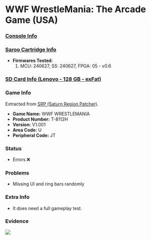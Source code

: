 # WWF WrestleMania: The Arcade Game (USA)

### [Console Info](../../../../Info/Consoles/VA13/README.md)

### [Saroo Cartridge Info](../../../../Info/Cartridges/RetroGameParadiseStore/1.32F/README.md)

- <b>Firmwares Tested:</b>
  1. MCU: 240627, SS: 240627, FPGA: 05 - v0.6

### [SD Card Info (Lenovo - 128 GB - exFat)](../../../../Info/SdCards/Lenovo/128GB/exfat/README.md)

### Game Info

Extracted from [SRP (Saturn Region Patcher)](https://segaxtreme.net/resources/saturn-region-patcher.81/download).

- <b>Game Name:</b> WWF WRESTLEMANIA
- <b>Product Number:</b> T-8112H
- <b>Version:</b> V1.001
- <b>Area Code:</b> U
- <b>Peripheral Code:</b> JT

### Status

- Errors :x:

### Problems

- Missing UI and ring bars randomly

### Extra Info

- It does need a full gameplay test.

### Evidence

[![](https://img.youtube.com/vi/zRcdKdX7SC0/0.jpg)](https://www.youtube.com/watch?v=zRcdKdX7SC0)
